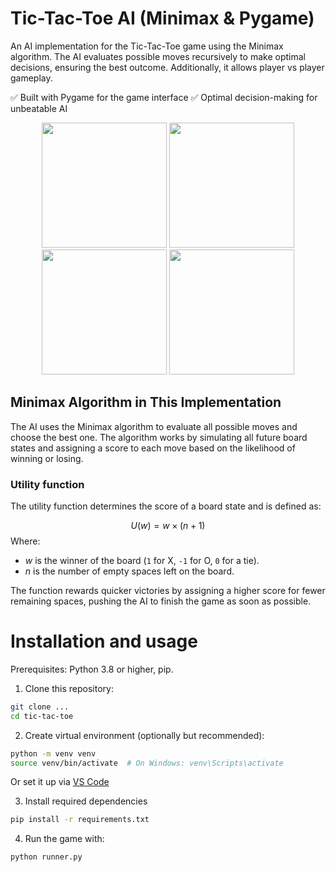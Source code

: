 # Tic-Tac-Toe AI (Minimax & Pygame)
An AI implementation for the Tic-Tac-Toe game using the Minimax algorithm. The AI evaluates possible moves recursively to make optimal decisions, ensuring the best outcome. Additionally, it allows player vs player gameplay. 

✅ Built with Pygame for the game interface
✅ Optimal decision-making for unbeatable AI

<p align="center">
  <img src="https://i.imgur.com/8H1Gi3i.png" width="200" />
  <img src="c:\Users\da_av\AppData\Local\Temp\xM6obj7.png" width="200" />
  <img src="https://i.imgur.com/cUG3x42.png" width="200" />
  <img src="https://i.imgur.com/gXzfUqz.png" width="200" />
</p>

## Minimax Algorithm in This Implementation
The AI uses the Minimax algorithm to evaluate all possible moves and choose the best one. The algorithm works by simulating all future board states and assigning a score to each move based on the likelihood of winning or losing.

### Utility function
The utility function determines the score of a board state and is defined as:

$$
U(w) = w \times (n + 1)
$$
Where:

- $w$ is the winner of the board (`1` for X, `-1` for O, `0` for a tie).
- $n$ is the number of empty spaces left on the board.

The function rewards quicker victories by assigning a higher score for fewer remaining spaces, pushing the AI to finish the game as soon as possible.

# Installation and usage
Prerequisites: Python 3.8 or higher, pip.

1. Clone this repository:
```bash
git clone ...
cd tic-tac-toe
```

2. Create virtual environment (optionally but recommended):
```bash
python -m venv venv
source venv/bin/activate  # On Windows: venv\Scripts\activate
```
Or set it up via [VS Code](https://code.visualstudio.com/docs/python/environments)


3. Install required dependencies
```bash
pip install -r requirements.txt
```

4. Run the game with:
```bash
python runner.py
```


